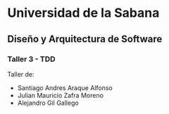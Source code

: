 # Universidad de la Sabana
## Diseño y Arquitectura de Software
### Taller 3 - TDD
Taller de:
- Santiago Andres Araque Alfonso
- Julian Mauricio Zafra Moreno
- Alejandro Gil Gallego

